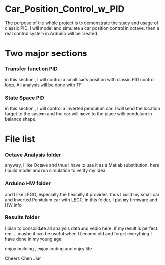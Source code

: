 # Car_Position_Control_w_PID
The purpose of the whole project is to demonstrate the study and usage of classic PID. I will model and simulate a car position control in octave.   then a real control system in Arduino will be created.

# Two major sections
### Transfer function PID
in this section , I will control a small car's position with classic PID control loop. All analysis will be done with TF. 

### State Space PID
in this section , I will control a inverted pendulum car.  I will send the location target to the system and the car will move to the place with pendulum in balance shape. 


# File list 

### Octave Analysis folder
anyway, I like Octave and thus I have to use it as a Matlab substitution.  here I build model and run simulation to verify my idea. 

### Arduino HW folder
and I like LEGO, especially the flexibilty it provides. thus I build my small car and Inverted Pendulum car with LEGO.  in this folder, I put my firmware and HW info

### Results folder
I plan to consolidate all analysis data and vedio here, if my result is perfect.    em.... maybe it can be useful when I become old and forget everything I have done in my young age. 

enjoy building , enjoy coding and enjoy life

Cheers
Chen Jian

